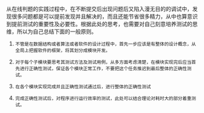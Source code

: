 从在线判题的实践过程中，在不断提交后出现问题后又陷入漫无目的的调试中，发现很多问题都是可以提前发现并且解决的，而且还能节省很多精力，从中也算意识到提前测试的重要性及必要性。根据此处的思考，也需要对自己刻意培养测试的思维，所以为自己总结下面的一般原则。
1. `不管是在数据结构或者算法或者软件的设计过程中，首先一步应该是有整体的设计概念，从全局上把握软件的框架，将其划分成模块开发。`

2. `对于每个子模块要思考其测试方法及测试用例，从多方面考虑清楚，在模块实现完后应当首先进行正确性测试，保证各个模块正常工作，不要把这个任务推迟到最后整体的正确性测试。`
3. `在各个模块实现完成并且正确性测试通过后，进行整体的正确性测试`
4. `完成正确性测试后，对程序进行运行效率的测试，此处可以结合理论对耗时大的部分着重测试。`